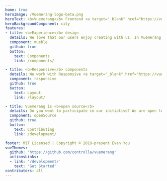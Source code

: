 ```yaml
---
home: true
heroImage: /Vuemerang-logo-beta.png
heroText: <b>Vuemerang</b> Frontend <a target="_blank" href="https://vuejs.org/" rel="noopener noreferrer">Vue</a> Components
heroBackgroundComponent: city
features:
- title: <b>Experience</b> design
  details: We love that our users enjoy creating with us. In Vuemerang, we make this the best experience for you, because it's fun.
  component: mueble
  github: true
  button:
    text: Components
    link: /components/

- title: <b>Responsive</b> components
  details: We work with Responsive <a target="_blank" href="https://vuejs.org/" rel="noopener noreferrer">Components</a>, we strive to be available to everyone in our community.
  component: responsive
  github: true
  button:
    text: Layout
    link: /layout/

- title: Vuemerang is <b>open source</b>
  details: Do you want to participate in our initiative? We are open to receive all kinds of contributions and suggestions..
  component: openSource
  github: true
  button:
    text: Contributing
    link: /development/

footer: MIT Licensed | Copyright © 2018-present Evan You
vueThemes:
  github: 'https://github.com/controlla/vuemerang'
  actionsLinks:
  - link: '/development/'
    text: 'Get Started'
contributors: all
---
```

